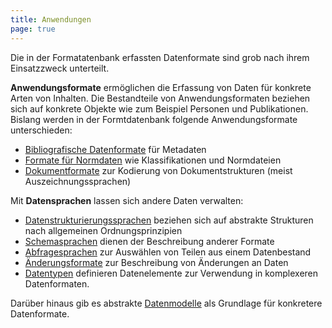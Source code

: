 ```yaml
---
title: Anwendungen
page: true
---
```


Die in der Formatatenbank erfassten Datenformate sind grob nach ihrem Einsatzzweck unterteilt.

**Anwendungsformate** ermöglichen die Erfassung von Daten für konkrete Arten
von Inhalten. Die Bestandteile von Anwendungsformaten beziehen sich auf konkrete Objekte wie zum Beispiel Personen und Publikationen. Bislang werden in der Formtdatenbank folgende Anwendungsformate unterschieden:

- [Bibliografische Datenformate](application/bibliographic) für Metadaten
- [Formate für Normdaten](application/authority) wie Klassifikationen und Normdateien
- [Dokumentformate](application/documents) zur Kodierung von Dokumentstrukturen (meist Auszeichnungssprachen)

Mit **Datensprachen** lassen sich andere Daten verwalten:

- [Datenstrukturierungssprachen](structure) beziehen sich auf abstrakte Strukturen nach allgemeinen Ordnungsprinzipien
- [Schemasprachen](schema/language) dienen der Beschreibung anderer Formate 
- [Abfragesprachen](application/query) zur Auswählen von Teilen aus einem Datenbestand
- [Änderungsformate](application/patch) zur Beschreibung von Änderungen an Daten
- [Datentypen](application/datatype) definieren Datenelemente zur Verwendung in komplexeren Datenformaten.

Darüber hinaus gib es abstrakte [Datenmodelle](model) als Grundlage für konkretere Datenformate.

